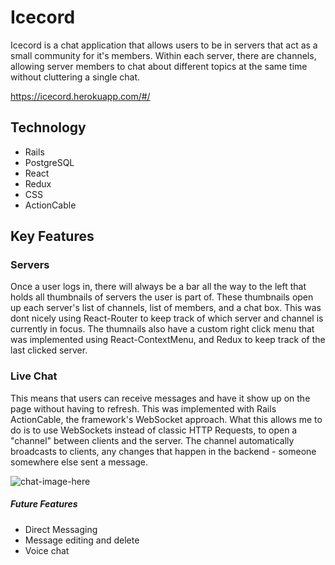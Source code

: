 # Icecord

Icecord is a chat application that allows users to be in servers that act as a small community for it's members. Within each server, there are channels, allowing server members to chat about different topics at the same time without cluttering a single chat.

https://icecord.herokuapp.com/#/



## Technology
* Rails
* PostgreSQL
* React 
* Redux
* CSS
* ActionCable

## Key Features

### Servers
Once a user logs in, there will always be a bar all the way to the left that holds all thumbnails of servers the user is part of.
These thumbnails open up each server's list of channels, list of members, and a chat box.  This was dont nicely using React-Router to keep track of which server and channel is currently in focus. The thumnails also have a custom right click menu that was implemented using React-ContextMenu, and Redux to keep track of the last clicked server.

[logo]: https://github.com/syangrea/Icecord/blob/main/readme_images/discord_side_bar.PNG "server nav bar"
[logo]: https://github.com/syangrea/Icecord/blob/main/readme_images/server_right_click_2.png "custom right click menu"

### Live Chat
This means that users can receive messages and have it show up on the page without having to refresh. This was implemented with Rails ActionCable, the framework's WebSocket approach. What this allows me to do is to use WebSockets instead of classic HTTP Requests, to open a "channel" between clients and the server. The channel automatically broadcasts to clients, any changes that happen in the backend - someone somewhere else sent a message.

![chat-image-here](https://github.com/syangrea/Icecord/blob/main/readme_images/discord_chat.png "chat")

##### Future Features
* Direct Messaging
* Message editing and delete
* Voice chat
